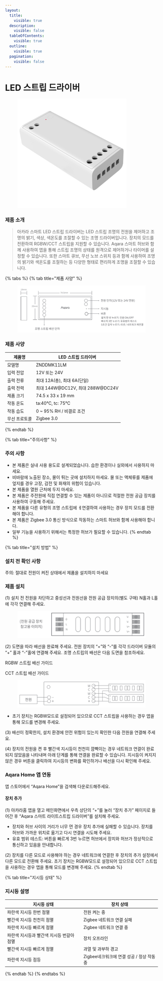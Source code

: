 ```yaml
---
layout:
  title:
    visible: true
  description:
    visible: false
  tableOfContents:
    visible: true
  outline:
    visible: true
  pagination:
    visible: false
---
```


# LED 스트립 드라이버

<figure><img src="../.gitbook/assets/switch_smartstripdriver_img_1.png" alt="" width="360"><figcaption></figcaption></figure>

### 제품 소개

> 아카라 스마트 LED 스트립 드라이버는 LED 스트립 조명의 전원을 제어하고 조명의 밝기, 색상, 색온도를 조절할 수 있는 조명 드라이버입니다. 장치의 모드를 전환하여 RGBW/CCT 스트립을 지원할 수 있습니다. Aqara 스마트 허브와 함께 사용하여 앱을 통해 스트립 조명의 상태를 원격으로 제어하거나 타이머를 설정할 수 있습니다. 또한 스마트 큐브, 무선 노브 스위치 등과 함께 사용하여 조명의 밝기와 색온도를 조절하는 등 다양한 형태로 편리하게 조명을 조절할 수 있습니다.

{% tabs %}
{% tab title="제품 사양" %}
<figure><img src="../.gitbook/assets/image.png" alt=""><figcaption></figcaption></figure>

### 제품 사양

| 제품명     | LED 스트립 드라이버                 |
| ------- | ---------------------------- |
| 모델명     | ZNDDMK11LM                   |
| 입력 전압   | 12V 또는 24V                   |
| 출력 전류   | 최대 12A(총), 최대 6A(단일)         |
| 출력 전력   | 최대 144W@DC12V, 최대 288W@DC24V |
| 제품 크기   | 74.5 x 33 x 19 mm            |
| 작동 온도   | ta:40°C, tc: 75°C            |
| 작동 습도   | 0 \~ 95% RH / 비결로 조건         |
| 무선 프로토콜 | Zigbee 3.0                   |
{% endtab %}

{% tab title="주의사항" %}
### 주의 사항

* 본 제품은 실내 사용 용도로 설계되었습니다. 습한 환경이나 실외에서 사용하지 마세요.
* 비바람에 노출된 장소, 물이 튀는 곳에 설치하지 마세요. 물 또는 액체류를 제품에 엎지를 경우 고장, 감전 및 화재의 위험이 있습니다.
* 본 제품을 열원 근처에 두지 마세요.
* 본 제품은 주전원에 직접 연결할 수 있는 제품이 아니므로 적절한 전원 공급 장치를 사용하여 구동해 주세요.
* 본 제품을 다른 유형의 조명 스트립에 ㅔ연결하여 사용하는 경우 장치 모드를 전환해야 합니다.
* 본 제품은 Zigbee 3.0 통신 방식으로 작동하는 스마트 허브와 함께 사용해야 합니다.
* 일부 기능을 사용하기 위해서는 특정한 허브가 필요할 수 있습니다.
{% endtab %}

{% tab title="설치 방법" %}
### 설치 전 확인 사항

주의: 절대로 전원이 켜진 상태에서 제품을 설치하지 마세요

### 제품 설치

(1) 설치 전 전원을 차단하고 중성선과 전원선을 전원 공급 장치의(별도 구매) N홀과 L홀에 각각 연결해 주세요.

<figure><img src="../.gitbook/assets/image (1).png" alt=""><figcaption></figcaption></figure>

(2) 도면을 따라 배선을 완료해 주세요. 전원 장치의 “+”와 “-”를 각각 드라이버 모듈의 “+” 홀과 “-”홀에 연결해 주세요. 조명 스트립의 배선은 다음 도면을 참조하세요.

RGBW 스트립 배선 가이드

CCT 스트립 배선 가이드

<figure><img src="../.gitbook/assets/image (2).png" alt=""><figcaption></figcaption></figure>

* 초기 장치는 RGBW모드로 설정되어 있으므로 CCT 스트립을 사용하는 경우 앱을 통해 모드를 변경해 주세요.

(3) 배선이 정확한지, 설치 환경에 안전 위험이 있는지 확인한 다음 전원을 연결해 주세요.

(4) 장치의 전원을 켠 후 빨간색 지시등이 천천히 깜빡이는 경우 네트워크 연결이 완료되지 않았음을 나타내며 아래 단계를 통해 연결을 완료할 수 있습니다. 지시등이 켜지지 않은 경우 버튼을 클릭하여 지시등의 변화를 확인하거나 배선을 다시 확인해 주세요.

### Aqara Home 앱 연동

앱 스토어에서 “Aqara Home”을 검색해 다운로드해주세요.

#### 장치 추가

(1) 아카라홈 앱을 열고 메인화면에서 우측 상단의 “+”를 눌러 “장치 추가” 페이지로 들어간 후 “Aqara 스마트 라이트스트립 드라이버”를 설치해 주세요.

* 장치와 허브 사이의 거리가 너무 먼 경우 장치 추가에 실패할 수 있습니다. 장치를 허브와 가까운 위치로 옮기고 다시 연결을 시도해 주세요.
* 유효 범위 테스트: 버튼을 빠르게 3번 누르면 허브에서 장치와 허브가 정상적으로 통신하고 있음을 안내합니다.

(2) 장치를 다른 모드로 사용해야 하는 경우 네트워크에 연결한 후 장치의 추가 설정에서 다른 모드로 전환해 주세요. 초기 장치는 RGBW모드로 설정되어 있으므로 CCT 스트립을 사용하는 경우 앱을 통해 모드를 변경해 주세요.
{% endtab %}

{% tab title="지시등 상태" %}
### 지시등 설명

| 지시등 상태                  | 장치 상태                      |
| ----------------------- | -------------------------- |
| 파란색 지시등 한번 점멸           | 전원 켜는 중                    |
| 빨간색 지시등 천천히 점멸          | Zigbee 네트워크 연결 실패          |
| 파란색 지시등 빠르게 점멸          | Zigbee 네트워크 연결 중           |
| 파란색 지시등과 빨간색 지시등 번갈아 점멸 | 장치 오프라인                    |
| 빨간색 지시등 빠르게 점멸          | 과열 및 과부하 경고                |
| 파란색 지시등 점등              | Zigbee네크워크에 연결 성공 / 정상 작동중 |


{% endtab %}
{% endtabs %}
